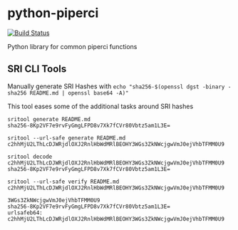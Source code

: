 # python-piperci
[![Build Status](https://travis-ci.com/AFCYBER-DREAM/python-piperci.svg?branch=master)](https://travis-ci.com/AFCYBER-DREAM/python-piperci)

Python library for common piperci functions


## SRI CLI Tools

Manually generate SRI Hashes with
`echo "sha256-$(openssl dgst -binary -sha256 README.md | openssl base64 -A)"`

This tool eases some of the additional tasks around SRI hashes
```
sritool generate README.md
sha256-8Kp2VF7e9rvFyGmgLFPD8v7Xk7fCVr80Vbtz5am1L3E=

sritool --url-safe generate README.md
c2hhMjU2LThLcDJWRjdlOXJ2RnlHbWdMRlBEOHY3WGs3ZkNWcjgwVmJ0ejVhbTFMM0U9

sritool decode c2hhMjU2LThLcDJWRjdlOXJ2RnlHbWdMRlBEOHY3WGs3ZkNWcjgwVmJ0ejVhbTFMM0U9
sha256-8Kp2VF7e9rvFyGmgLFPD8v7Xk7fCVr80Vbtz5am1L3E=

sritool --url-safe verify README.md c2hhMjU2LThLcDJWRjdlOXJ2RnlHbWdMRlBEOHY3WGs3ZkNWcjgwVmJ0ejVhbTFMM0U9

3WGs3ZkNWcjgwVmJ0ejVhbTFMM0U9
sha256-8Kp2VF7e9rvFyGmgLFPD8v7Xk7fCVr80Vbtz5am1L3E=
urlsafeb64: c2hhMjU2LThLcDJWRjdlOXJ2RnlHbWdMRlBEOHY3WGs3ZkNWcjgwVmJ0ejVhbTFMM0U9
```
